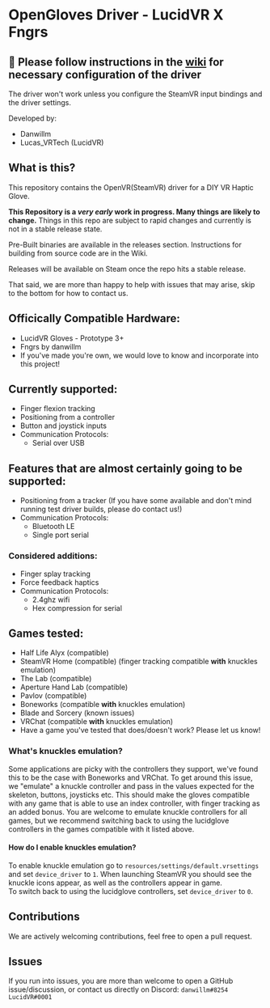 # OpenGloves Driver - LucidVR X Fngrs
## 🚨 Please follow instructions in the <a href="https://github.com/LucidVR/opengloves-driver/wiki">wiki</a> for necessary configuration of the driver
The driver won't work unless you configure the SteamVR input bindings and the driver settings.

Developed by:
* Danwillm
* Lucas_VRTech (LucidVR)

## What is this?
This repository contains the OpenVR(SteamVR) driver for a DIY VR Haptic Glove.

__This Repository is a *very early* work in progress. Many things are likely to change.__
Things in this repo are subject to rapid changes and currently is not in a stable release state.

Pre-Built binaries are available in the releases section.
Instructions for building from source code are in the Wiki.

Releases will be available on Steam once the repo hits a stable release.

That said, we are more than happy to help with issues that may arise, skip to the bottom for how to contact us.

## Officically Compatible Hardware:
* LucidVR Gloves - Prototype 3+
* Fngrs by danwillm
* If you've made you're own, we would love to know and incorporate into this project!

## Currently supported:
* Finger flexion tracking
* Positioning from a controller
* Button and joystick inputs
* Communication Protocols:
  - Serial over USB

## Features that are almost certainly going to be supported:
* Positioning from a tracker (If you have some available and don't mind running test driver builds, please do contact us!)
* Communication Protocols:
  - Bluetooth LE
  - Single port serial

### Considered additions:
* Finger splay tracking
* Force feedback haptics
* Communication Protocols:
  - 2.4ghz wifi
  - Hex compression for serial

## Games tested:
* Half Life Alyx (compatible)
* SteamVR Home (compatible) (finger tracking compatible **with** knuckles emulation)
* The Lab (compatible)
* Aperture Hand Lab (compatible)
* Pavlov (compatible)
* Boneworks (compatible **with** knuckles emulation)
* Blade and Sorcery (known issues)
* VRChat (compatible **with** knuckles emulation)
* Have a game you've tested that does/doesn't work? Please let us know!

### What's knuckles emulation?
Some applications are picky with the controllers they support, we've found this to be the case with Boneworks and VRChat. To get around this issue, we "emulate" a knuckle controller and pass in the values expected for the skeleton, buttons, joysticks etc.
This should make the gloves compatible with any game that is able to use an index controller, with finger tracking as an added bonus.
You are welcome to emulate knuckle controllers for all games, but we recommend switching back to using the lucidglove controllers in the games compatible with it listed above.

#### How do I enable knuckles emulation?
To enable knuckle emulation go to `resources/settings/default.vrsettings` and set `device_driver` to `1`. When launching SteamVR you should see the knuckle icons appear, as well as the controllers appear in game.  
To switch back to using the lucidglove controllers, set `device_driver` to `0`.

## Contributions
We are actively welcoming contributions, feel free to open a pull request.
## Issues
If you run into issues, you are more than welcome to open a GitHub issue/discussion, or contact us directly on Discord: 
`danwillm#8254`  
`LucidVR#0001`
